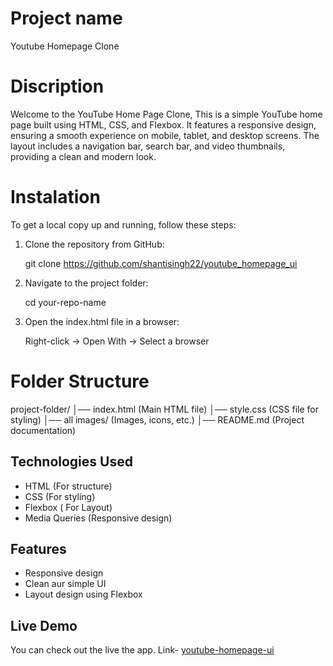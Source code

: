 # Project name

Youtube Homepage Clone

# Discription

Welcome to the YouTube Home Page Clone, This is a simple YouTube home page built using HTML, CSS, and Flexbox. It features a responsive design, ensuring a smooth experience on mobile, tablet, and desktop screens. The layout includes a navigation bar, search bar, and video thumbnails, providing a clean and modern look. 

# Instalation

To get a local copy up and running, follow these steps:

1. Clone the repository from GitHub:

    git clone https://github.com/shantisingh22/youtube_homepage_ui
    
2. Navigate to the project folder:

    cd your-repo-name
    
3. Open the index.html file in a browser:

   Right-click → Open With → Select a browser
   
# Folder Structure
  
  project-folder/
│── index.html  (Main HTML file)
│── style.css   (CSS file for styling)
│── all images/     (Images, icons, etc.)
│── README.md   (Project documentation)


## Technologies Used

- HTML (For structure)
- CSS (For styling)
- Flexbox ( For Layout)
- Media Queries (Responsive design)


## Features

- Responsive design
- Clean aur simple UI
- Layout design using Flexbox


## Live Demo  
You can check out the live the app. Link- [youtube-homepage-ui](https://youtube-homepage-ui.vercel.app)




